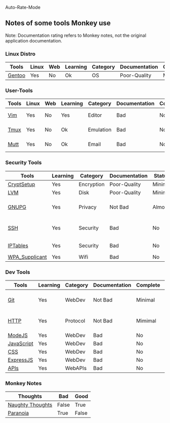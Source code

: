 Auto-Rate-Mode

<h2>Notes of some tools Monkey use</h2>

Note: Documentation rating refers to Monkey notes, not the original application documentation.

<h3> Linux Distro </h3>

| Tools                         | Linux | Web | Learning | Category | Documentation | Complete | Notes |
| ----------------------------- | ----- | --- | -------- | -------- | ------------- | -------- | ----- |
| [Gentoo](./distros/gentoo.md) | Yes   | No  | Ok       | OS       | Poor-Quality  | Minimal  | ....  |

<h3> User-Tools </h3>

| Tools                   | Linux | Web | Learning | Category  | Documentation | Complete | Notes           |
| ----------------------- | ----- | --- | -------- | --------- | ------------- | -------- | --------------- |
| [Vim](./linux/vim.md)   | Yes   | No  | Yes      | Editor    | Bad           | No       | Comment Configs |
| [Tmux](./linux/tmux.md) | Yes   | No  | Ok       | Emulation | Bad           | No       | Comment Configs |
| [Mutt](./linux/mutt.md) | Yes   | No  | Ok       | Email     | Bad           | No       | Comment Configs |

<h3> Security Tools </h3>

| Tools                                       | Learning | Category   | Documentation | Status  | Notes              |
| ------------------------------------------- | -------- | ---------- | ------------- | ------- | ------------------ |
| [CryptSetup](./linux/cryptsetup.md)         | Yes      | Encryption | Poor-Quality  | Minimal | ...........        |
| [LVM](./linux/lvm.md)                       | Yes      | Disk       | Poor-Quality  | Minimal |
| [GNUPG](./linux/gpg.md)                     | Yes      | Privacy    | Not Bad       | Almost  | Give more Examples |
| [SSH](./linux/ssh.md)                       | Yes      | Security   | Bad           | No      | Give more Examples |
| [IPTables](./linux/iptables.md)             | Yes      | Security   | Bad           | No      | Comment Configs    |
| [WPA_Supplicant](./linux/wpa_supplicant.md) | Yes      | Wifi       | Bad           | No      | ............       |

<h3> Dev Tools </h3>

| Tools                              | Learning | Category | Documentation | Complete | Notes                |
| ---------------------------------- | -------- | -------- | ------------- | -------- | -------------------- |
| [Git](./linux/git.md)              | Yes      | WebDev   | Not Bad       | Minimal  | Code-Version-Control |
| [HTTP](./protocol/http.md)         | Yes      | Protocol | Not Bad       | Mimimal  | add more details     |
| [ModeJS](./web/nodejs.md)          | Yes      | WebDev   | Bad           | No       | ......               |
| [JavaScript](.//web/javascript.md) | Yes      | WebDev   | Bad           | No       | ....                 |
| [CSS](./web/css.md)                | Yes      | WebDev   | Bad           | No       | ....                 |
| [ExpressJS](./web/express.md)      | Yes      | WebDev   | Bad           | No       | ...                  |
| [APIs](./web/apis.md)              | Yes      | WebAPIs  | Bad           | No       | ...                  |

<h3> Monkey Notes </h3>

| Thoughts                                 | Bad   | Good  |
| ---------------------------------------- | ----- | ----- |
| [Naughty Thoughts](./github/thoughts.md) | False | True  |
| [Paranoia](./linux/paranoid.md)          | True  | False |
